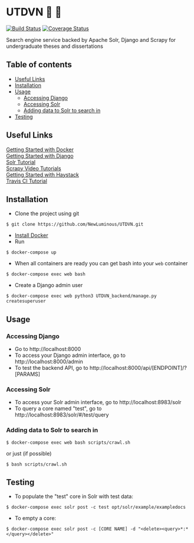 # UTDVN :mag_right: :book:
[![Build Status](https://api.travis-ci.org/newluminous/UTDVN.svg)](https://travis-ci.org/newluminous/UTDVN)
[![Coverage Status](https://coveralls.io/repos/github/NewLuminous/UTDVN/badge.svg?branch=dev)](https://coveralls.io/github/NewLuminous/UTDVN)

Search engine service backed by Apache Solr, Django and Scrapy for undergraduate theses and dissertations

## Table of contents

* [Useful Links](#useful-links)
* [Installation](#installation)
* [Usage](#usage)
  * [Accessing Django](#accessing-django)
  * [Accessing Solr](#accessing-solr)
  * [Adding data to Solr to search in](#adding-data-to-solr-to-search-in)
* [Testing](#testing)

## Useful Links

[Getting Started with Docker](https://docs.docker.com/get-started/)<br/>
[Getting Started with Django](https://www.djangoproject.com/start/)<br/>
[Solr Tutorial](https://lucene.apache.org/solr/guide/8_4/solr-tutorial.html)<br/>
[Scrapy Video Tutorials](https://scrapinghub.com/learn-scrapy/)<br/>
[Getting Started with Haystack](https://django-haystack.readthedocs.io/en/master/tutorial.html)<br/>
[Travis CI Tutorial](https://docs.travis-ci.com/user/tutorial/)<br/>

## Installation

- Clone the project using git
```Shell
$ git clone https://github.com/NewLuminous/UTDVN.git
```

- [Install Docker](https://docs.docker.com/install/)<br/>
- Run
```Shell
$ docker-compose up
```

- When all containers are ready you can get bash into your `web` container
```Shell
$ docker-compose exec web bash
```

- Create a Django admin user
```Shell
$ docker-compose exec web python3 UTDVN_backend/manage.py createsuperuser
```

## Usage

### Accessing Django
- Go to http://localhost:8000
- To access your Django admin interface, go to http://localhost:8000/admin
- To test the backend API, go to http://localhost:8000/api/[ENDPOINT]/?[PARAMS]

### Accessing Solr
- To access your Solr admin interface, go to http://localhost:8983/solr
- To query a core named "test", go to http://localhost:8983/solr/#/test/query

### Adding data to Solr to search in
```Shell
$ docker-compose exec web bash scripts/crawl.sh
```

or just (if possible)
```Shell
$ bash scripts/crawl.sh
```

## Testing

- To populate the "test" core in Solr with test data:
```Shell
$ docker-compose exec solr post -c test opt/solr/example/exampledocs
```

- To empty a core:
```Shell
$ docker-compose exec solr post -c [CORE NAME] -d "<delete><query>*:*</query></delete>"
```
